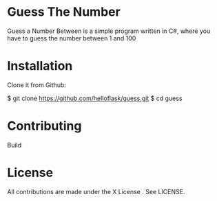# Guess The Number
Guess a Number Between is a simple program written in C#, where you have to guess the number between 1 and 100


# Installation
Clone it from Github:

$ git clone https://github.com/helloflask/guess.git
$ cd guess

# Contributing
Build 


# License
All contributions are made under the X License . See LICENSE.
